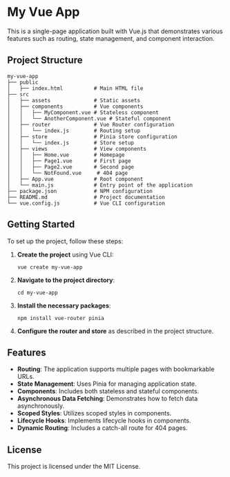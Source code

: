 # My Vue App

This is a single-page application built with Vue.js that demonstrates various features such as routing, state management, and component interaction.

## Project Structure

```
my-vue-app
├── public
│   ├── index.html          # Main HTML file
├── src
│   ├── assets              # Static assets
│   ├── components          # Vue components
│   │   ├── MyComponent.vue # Stateless component
│   │   └── AnotherComponent.vue # Stateful component
│   ├── router              # Vue Router configuration
│   │   └── index.js        # Routing setup
│   ├── store               # Pinia store configuration
│   │   └── index.js        # Store setup
│   ├── views               # View components
│   │   ├── Home.vue        # Homepage
│   │   ├── Page1.vue       # First page
│   │   ├── Page2.vue       # Second page
│   │   └── NotFound.vue     # 404 page
│   ├── App.vue             # Root component
│   └── main.js             # Entry point of the application
├── package.json            # NPM configuration
├── README.md               # Project documentation
└── vue.config.js           # Vue CLI configuration
```

## Getting Started

To set up the project, follow these steps:

1. **Create the project** using Vue CLI:
   ```
   vue create my-vue-app
   ```

2. **Navigate to the project directory**:
   ```
   cd my-vue-app
   ```

3. **Install the necessary packages**:
   ```
   npm install vue-router pinia
   ```

4. **Configure the router and store** as described in the project structure.

## Features

- **Routing**: The application supports multiple pages with bookmarkable URLs.
- **State Management**: Uses Pinia for managing application state.
- **Components**: Includes both stateless and stateful components.
- **Asynchronous Data Fetching**: Demonstrates how to fetch data asynchronously.
- **Scoped Styles**: Utilizes scoped styles in components.
- **Lifecycle Hooks**: Implements lifecycle hooks in components.
- **Dynamic Routing**: Includes a catch-all route for 404 pages.

## License

This project is licensed under the MIT License.